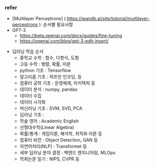 ### refer 
+ [Multilayer Perceptrons] ( https://wandb.ai/site/tutorial/multilayer-perceptrons ): 순서별 필요사항
+ GPT-3 
  + https://beta.openai.com/docs/guides/fine-tuning
  + https://openai.com/blog/gpt-3-edit-insert/

* 딥러닝 학습 순서
  - 중학교 수학 : 함수, 다항식, 도형
  - 고등 수학 : 행렬, 확률, 미분 
  - python 기초 : Tensorflow
  - 알고리즘 기초 : 허프만 인코딩, 등 
  - 컴퓨터 공학 기초 : 운영체제, 아키텍처 등
  - 데이터 분석 : numpy, pandas
  - 데이터 수집
  - 데이터 시각화
  - 머신러닝 기초 : SVM, SVD, PCA
  - 딥러닝 기초 : 
  - 학술 영어 : Academic English
  - 선형대수학(Linear Algebra) 
  - 확률/통계 : 게임이론, 해석학, 최적화 이론 등 
  - 컴퓨터 비전 : Object Detection, GAN 등
  - 자연어처리(NLP) : Transformet 등
  - 세부 딥러닝 분야 결정 : 벡엔드 엔지니어링, MLOps
  - 학회논문 일기 : NIPS, CVPR 등
